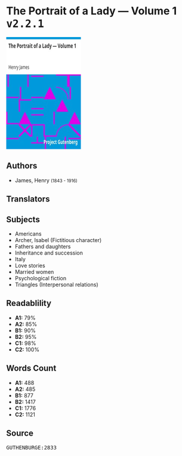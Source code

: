 # The Portrait of a Lady — Volume 1 <kbd>v2.2.1</kbd>

![](./cover.medium.jpg "")

## Authors


 - James, Henry <small>(1843 - 1916)</small>

## Translators



## Subjects


 - Americans
 - Archer, Isabel (Fictitious character)
 - Fathers and daughters
 - Inheritance and succession
 - Italy
 - Love stories
 - Married women
 - Psychological fiction
 - Triangles (Interpersonal relations)

## Readablility


 - **A1:** 79%
 - **A2:** 85%
 - **B1:** 90%
 - **B2:** 95%
 - **C1:** 98%
 - **C2:** 100%

## Words Count


 - **A1:** 488
 - **A2:** 485
 - **B1:** 877
 - **B2:** 1417
 - **C1:** 1776
 - **C2:** 1121

## Source


<kbd>GUTHENBURGE:2833</kbd>

